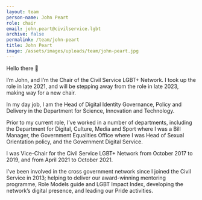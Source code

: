 ```yaml
---
layout: team
person-name: John Peart
role: chair
email: john.peart@civilservice.lgbt
archive: false
permalink: /team/john-peart
title: John Peart
image: /assets/images/uploads/team/john-peart.jpg
---
```


Hello there 👋

I’m John, and I’m the Chair of the Civil Service LGBT+ Network. I took up the role in late 2021, and will be stepping away from the role in late 2023, making way for a new chair.

In my day job, I am the Head of Digital Identity Governance, Policy and Delivery in the Department for Science, Innovation and Technology.

Prior to my current role, I’ve worked in a number of departments, including the Department for Digital, Culture, Media and Sport where I was a Bill Manager, the Government Equalities Office where I was Head of Sexual Orientation policy, and the Government Digital Service.

I was Vice-Chair for the Civil Service LGBT+ Network from October 2017 to 2019, and from April 2021 to October 2021.

I’ve been involved in the cross government network since I joined the Civil Service in 2013; helping to deliver our award-winning mentoring programme, Role Models guide and LGBT Impact Index, developing the network’s digital presence, and leading our Pride activities.
